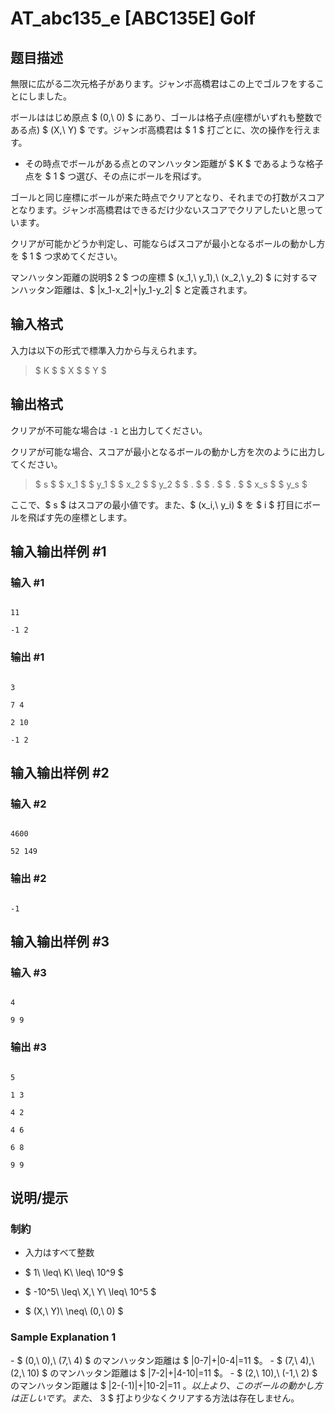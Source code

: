 # AT_abc135_e [ABC135E] Golf

## 题目描述

[problemUrl]: https://atcoder.jp/contests/abc135/tasks/abc135_e

無限に広がる二次元格子があります。ジャンボ高橋君はこの上でゴルフをすることにしました。

ボールははじめ原点 $ (0,\ 0) $ にあり、ゴールは格子点(座標がいずれも整数である点) $ (X,\ Y) $ です。ジャンボ高橋君は $ 1 $ 打ごとに、次の操作を行えます。

- その時点でボールがある点とのマンハッタン距離が $ K $ であるような格子点を $ 1 $ つ選び、その点にボールを飛ばす。

ゴールと同じ座標にボールが来た時点でクリアとなり、それまでの打数がスコアとなります。ジャンボ高橋君はできるだけ少ないスコアでクリアしたいと思っています。

クリアが可能かどうか判定し、可能ならばスコアが最小となるボールの動かし方を $ 1 $ つ求めてください。

マンハッタン距離の説明$ 2 $ つの座標 $ (x_1,\ y_1),\ (x_2,\ y_2) $ に対するマンハッタン距離は、$ |x_1-x_2|+|y_1-y_2| $ と定義されます。

## 输入格式

入力は以下の形式で標準入力から与えられます。

> $ K $ $ X $ $ Y $

## 输出格式

クリアが不可能な場合は `-1` と出力してください。

クリアが可能な場合、スコアが最小となるボールの動かし方を次のように出力してください。

> $ s $ $ x_1 $ $ y_1 $ $ x_2 $ $ y_2 $ $ . $ $ . $ $ . $ $ x_s $ $ y_s $

ここで、$ s $ はスコアの最小値です。また、$ (x_i,\ y_i) $ を $ i $ 打目にボールを飛ばす先の座標とします。

## 输入输出样例 #1

### 输入 #1

```
11
-1 2
```

### 输出 #1

```
3
7 4
2 10
-1 2
```

## 输入输出样例 #2

### 输入 #2

```
4600
52 149
```

### 输出 #2

```
-1
```

## 输入输出样例 #3

### 输入 #3

```
4
9 9
```

### 输出 #3

```
5
1 3
4 2
4 6
6 8
9 9
```

## 说明/提示

### 制約

- 入力はすべて整数
- $ 1\ \leq\ K\ \leq\ 10^9 $
- $ -10^5\ \leq\ X,\ Y\ \leq\ 10^5 $
- $ (X,\ Y)\ \neq\ (0,\ 0) $

### Sample Explanation 1

\- $ (0,\ 0),\ (7,\ 4) $ のマンハッタン距離は $ |0-7|+|0-4|=11 $。 - $ (7,\ 4),\ (2,\ 10) $ のマンハッタン距離は $ |7-2|+|4-10|=11 $。 - $ (2,\ 10),\ (-1,\ 2) $ のマンハッタン距離は $ |2-(-1)|+|10-2|=11 $。 以上より、このボールの動かし方は正しいです。 また、$ 3 $ 打より少なくクリアする方法は存在しません。
